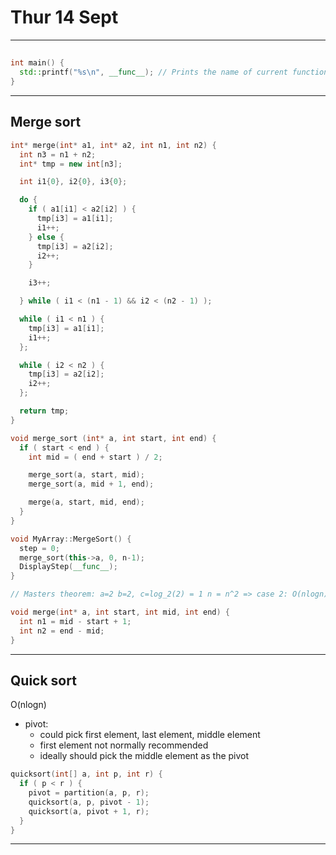 # Thur 14 Sept
---
##
```cpp
int main() {
  std::printf("%s\n", __func__); // Prints the name of current function, like __MODULE__ in elixir
}
```
---
## Merge sort
```cpp
int* merge(int* a1, int* a2, int n1, int n2) {
  int n3 = n1 + n2;
  int* tmp = new int[n3];

  int i1{0}, i2{0}, i3{0};

  do {
    if ( a1[i1] < a2[i2] ) {
      tmp[i3] = a1[i1];
      i1++;
    } else {
      tmp[i3] = a2[i2];
      i2++;
    }

    i3++;

  } while ( i1 < (n1 - 1) && i2 < (n2 - 1) );

  while ( i1 < n1 ) {
    tmp[i3] = a1[i1];
    i1++;
  };

  while ( i2 < n2 ) {
    tmp[i3] = a2[i2];
    i2++;
  };

  return tmp;
}
```
```cpp
void merge_sort (int* a, int start, int end) {
  if ( start < end ) {
    int mid = ( end + start ) / 2;

    merge_sort(a, start, mid);
    merge_sort(a, mid + 1, end);

    merge(a, start, mid, end);
  }
}

void MyArray::MergeSort() {
  step = 0;
  merge_sort(this->a, 0, n-1);
  DisplayStep(__func__);
}

// Masters theorem: a=2 b=2, c=log_2(2) = 1 n = n^2 => case 2: O(nlogn)

void merge(int* a, int start, int mid, int end) {
  int n1 = mid - start + 1;
  int n2 = end - mid;
}
```
---
## Quick sort
O(nlogn)
- pivot:
  - could pick first element, last element, middle element
  - first element not normally recommended
  - ideally should pick the middle element as the pivot
```cpp
quicksort(int[] a, int p, int r) {
  if ( p < r ) {
    pivot = partition(a, p, r);
    quicksort(a, p, pivot - 1);
    quicksort(a, pivot + 1, r);
  }
}
```
---
